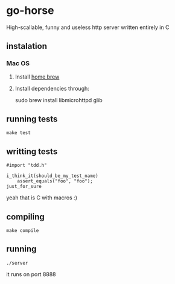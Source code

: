 # go-horse

High-scallable, funny and useless http server written entirely in C

## instalation

### Mac OS

1. Install [home brew](http://github.com/mxcl/homebrew)
2. Install dependencies through:

    sudo brew install libmicrohttpd glib

## running tests

    make test

## writting tests

    #import "tdd.h"

    i_think_it(should_be_my_test_name)
        assert_equals("foo", "foo");
    just_for_sure

yeah that is C with macros :)

## compiling

    make compile

## running

    ./server

it runs on port 8888
